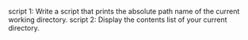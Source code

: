 script 1: Write a script that prints the absolute path name of the current working directory.
script 2: Display the contents list of your current directory.
